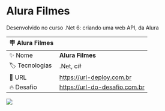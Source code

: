 # Alura Filmes

Desenvolvido no curso .Net 6: criando uma web API, da Alura

| :placard: Alura Filmes |     |
| -------------  | --- |
| :sparkles: Nome        | **Alura Filmes**
| :label: Tecnologias | .Net, c#
| :rocket: URL         | https://url-deploy.com.br
| :fire: Desafio     | https://url-do-desafio.com.br

<!-- Inserir imagem com a #vitrinedev ao final do link -->
![](https://via.placeholder.com/1200x500.png?text=imagem+lindona+do+meu+projeto#vitrinedev)

<!-- ## Detalhes do projeto

Textos e imagens que descrevam seu projeto, suas conquistas, seus desafios, próximos passos, etc...

 -->
